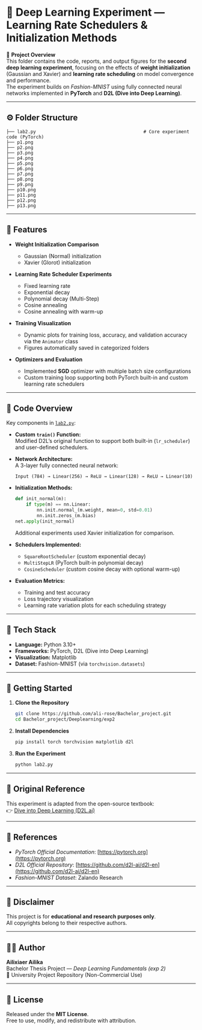 # 🧠 Deep Learning Experiment — Learning Rate Schedulers & Initialization Methods

📘 **Project Overview**  
This folder contains the code, reports, and output figures for the **second deep learning experiment**, focusing on the effects of **weight initialization** (Gaussian and Xavier) and **learning rate scheduling** on model convergence and performance.  
The experiment builds on *Fashion-MNIST* using fully connected neural networks implemented in **PyTorch** and **D2L (Dive into Deep Learning)**.

---

## ⚙️ Folder Structure

```plaintext
├── lab2.py                                        # Core experiment code (PyTorch)  
├── p1.png                           
├── p2.png                            
├── p3.png                        
├── p4.png                         
├── p5.png                     
├── p6.png                          
├── p7.png
├── p8.png
├── p9.png
├── p10.png
├── p11.png
├── p12.png
├── p13.png                       
```

---

## 🚀 Features

- **Weight Initialization Comparison**
  - Gaussian (Normal) initialization  
  - Xavier (Glorot) initialization  

- **Learning Rate Scheduler Experiments**
  - Fixed learning rate  
  - Exponential decay  
  - Polynomial decay (Multi-Step)  
  - Cosine annealing  
  - Cosine annealing with warm-up  

- **Training Visualization**
  - Dynamic plots for training loss, accuracy, and validation accuracy via the `Animator` class  
  - Figures automatically saved in categorized folders  

- **Optimizers and Evaluation**
  - Implemented **SGD** optimizer with multiple batch size configurations  
  - Custom training loop supporting both PyTorch built-in and custom learning rate schedulers  

---

## 🧩 Code Overview

Key components in [`lab2.py`](./lab2.py):

- **Custom `train()` Function:**  
  Modified D2L’s original function to support both built-in (`lr_scheduler`) and user-defined schedulers.  

- **Network Architecture:**  
  A 3-layer fully connected neural network:  
  ```
  Input (784) → Linear(256) → ReLU → Linear(128) → ReLU → Linear(10)
  ```

- **Initialization Methods:**  
  ```python
  def init_normal(m):
      if type(m) == nn.Linear:
          nn.init.normal_(m.weight, mean=0, std=0.01)
          nn.init.zeros_(m.bias)
  net.apply(init_normal)
  ```
  Additional experiments used Xavier initialization for comparison.

- **Schedulers Implemented:**  
  - `SquareRootScheduler` (custom exponential decay)  
  - `MultiStepLR` (PyTorch built-in polynomial decay)  
  - `CosineScheduler` (custom cosine decay with optional warm-up)  

- **Evaluation Metrics:**  
  - Training and test accuracy  
  - Loss trajectory visualization  
  - Learning rate variation plots for each scheduling strategy  

---

## 🧠 Tech Stack

- **Language:** Python 3.10+  
- **Frameworks:** PyTorch, D2L (Dive into Deep Learning)  
- **Visualization:** Matplotlib  
- **Dataset:** Fashion-MNIST (via `torchvision.datasets`)

---

## 🚀 Getting Started

1. **Clone the Repository**

   ```bash
   git clone https://github.com/ali-rose/Bachelor_project.git
   cd Bachelor_project/Deeplearning/exp2
   ```

2. **Install Dependencies**

   ```bash
   pip install torch torchvision matplotlib d2l
   ```

3. **Run the Experiment**

   ```bash
   python lab2.py
   ```


---

## 🔗 Original Reference

This experiment is adapted from the open-source textbook:  
👉 [Dive into Deep Learning (D2L.ai)](https://d2l.ai)

---

## 📄 References

- *PyTorch Official Documentation*: [https://pytorch.org](https://pytorch.org)  
- *D2L Official Repository*: [https://github.com/d2l-ai/d2l-en](https://github.com/d2l-ai/d2l-en)  
- *Fashion-MNIST Dataset*: Zalando Research  

---

## 🧩 Disclaimer

This project is for **educational and research purposes only**.  
All copyrights belong to their respective authors.

---

## 👨‍💻 Author

**Ailixiaer Ailika**  
Bachelor Thesis Project — *Deep Learning Fundamentals (exp 2)*  
📍 University Project Repository (Non-Commercial Use)

---

## 🪪 License

Released under the **MIT License**.  
Free to use, modify, and redistribute with attribution.
